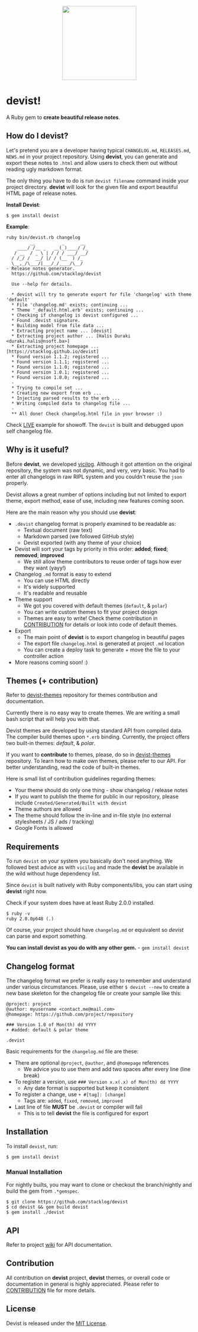 <p align="center"><img width="200px" src="docs/img/devist-trans.png"/></p>

# devist!
A Ruby gem to **create beautiful release notes**.

## How do I devist?
Let's pretend you are a developer having typical `CHANGELOG.md`, `RELEASES.md`, `NEWS.md` in your project repository. 
Using **devist**, you can generate and export these notes to `.html` and allow users to check them out without reading 
 ugly markdown format.
 
The only thing you have to do is run `devist filename` command inside your project directory. **devist** will look for the 
given file and export beautiful HTML page of release notes.

**Install Devist**:

```
$ gem install devist
```

**Example**:

```
ruby bin/devist.rb changelog
         __          _      __ 
    ____/ /__ _   __(_)____/ /_
   / __  / _ \ | / / / ___/ __/
  / /_/ /  __/ |/ / (__  ) /_  
  \__,_/\___/|___/_/____/\__/ 
- Release notes generator.
  https://github.com/stacklog/devist

  Use --help for details.

  * devist will try to generate export for file 'changelog' with theme 'default'
  * File 'changelog.md' exists; continuing ...
  * Theme '_default.html.erb' exists; continuing ...
  * Checking if changelog is devist configured ...
  * Found .devist signature.
  * Building model from file data ...
  * Extracting project name ... [devist]
  * Extracting project author ... [Halis Duraki <duraki.halis@nsoft.ba>]
  * Extracting project homepage ... [https://stacklog.github.io/devist]
  * Found version 1.1.2; registered ...
  * Found version 1.1.1; registered ...
  * Found version 1.1.0; registered ...
  * Found version 1.0.1; registered ...
  * Found version 1.0.0; registered ...
  -
  * Trying to compile set ...
  * Creating new export from erb ...
  * Injecting parsed results to the erb ...
  * Writing compiled data to changelog file ...
  -
  ** All done! Check changelog.html file in your browser :)
```

Check [LIVE](https://stacklog.github.io/devist/changelog.html) example for showoff. The `devist` is
built and debugged upon self changelog file.

## Why is it useful?
Before **devist**, we developed [vicilog](https://github.com/stacklog/vicilog). Although it got attention on the original 
repository, the system was not dynamic, and very, very basic. You had to enter all changelogs in raw RIPL system and you 
couldn't reuse the `json` properly.
   
Devist allows a great number of options including but not limited to export theme, export method, ease of use, including 
new features coming soon.  

Here are the main reason why you should use **devist**:

* `.devist` changelog format is properly examined to be readable as:
  - Textual document (raw text)
  - Markdown parsed (we followed GitHub style)
  - Devist exported (with any theme of your choice)
* Devist will sort your tags by priority in this order: **added**; **fixed**; **removed**; **improved**
  - We still allow theme contributors to reuse order of tags how ever they want (yayy!)
* Changelog `.md` format is easy to extend
  - You can use HTML directly
  - It's widely supported
  - It's readable and reusable
* Theme support
  - We got you covered with default themes (`default`, & `polar`)
  - You can write custom themes to fit your project design
  - Themes are easy to write! Check theme contribution in [CONTRIBUTION](CONTRIBUTION.md) for details or look into code of default themes.
* Export
  - The main point of **devist** is to export changelog in beautiful pages 
  - The export file `changelog.html` is generated at project `.md` location
  - You can create a deploy task to generate + move the file to your controller action
* More reasons coming soon! :)

## Themes (+ contribution)
Refer to [devist-themes](https://github.com/stacklog/devist-themes) repository for themes contribution and documentation.

Currently there is no easy way to create themes. We are writing a small bash script that will help
you with that.

Devist themes are developed by using standard API from compiled data. The compiler build themes upon `*.erb` binding.
Currently, the project offers two built-in themes: *default*, & *polar*. 
  
If you want to **contribute** to themes, please, do so in [devist-themes](https://github.com/stacklog/devist-themes) repository.
To learn how to make own themes, please refer to our API. For better understanding, read the code of built-in themes.

Here is small list of contribution guidelines regarding themes:

* Your theme should do only one thing - show changelog / release notes
* If you want to publish the theme for public in our repository, please include `Created/Generated/Built with devist` 
* Theme authors are allowed
* The theme should follow the in-line and in-file style (no external stylesheets / JS / ads / tracking)
* Google Fonts is allowed

## Requirements
To run `devist` on your system you basically don't need anything. We followed best advice as with `vicilog` and made 
the **devist** be available in the wild without huge dependency list.

Since `devist` is built natively with Ruby components/libs, you can start using **devist** right now.

Check if your system does have at least Ruby 2.0.0 installed.

```
$ ruby -v
ruby 2.0.0p648 (.) 
```

Of course, your project should have `changelog.md` or equivalent so *devist* can parse and export something.

**You can install devist as you do with any other gem.** - `gem install devist`

## Changelog format
The changelog format we prefer is really easy to remember and understand under various circumstances. Please, use either 
`$ devist --new` to create a new base skeleton for the changelog file or create your sample like this:

```
@project: project    
@author: myusername <contact.me@mail.com>  
@homepage: https://github.com/project/repository  

### Version 1.0 of Mon(th) dd YYYY 
+ #added: default & polar theme

.devist
```

Basic requirements for the `changelog.md` file are these:
* There are optional `@project`, `@author`, and `@homepage` references
  - We advice you to use them and add two spaces after every line (line break)
* To register a version, use `### Version x.x(.x) of Mon(th) dd YYYY`
  - Any date format is supported but keep it consistent
* To register a change, use `+ #[tag]: [change]`
  - Tags are: `added`, `fixed`, `removed`, `improved`
* Last line of file **MUST** be `.devist` or compiler will fail 
  - This is to tell **devist** the file is configured for export

## Installation
To install `devist`, run:

```
$ gem install devist
```

### Manual Installation
For nightly builts, you may want to clone or checkout the branch/nightly and build the gem from
`.*gemspec`.
  
```
$ git clone https://github.com/stacklog/devist
$ cd devist && gem build devist
$ gem install ./devist
```

## API
Refer to project [wiki](https://github.com/stacklog/devist/wiki) for API documentation.

## Contribution
All contribution on **devist** project, **devist** themes, or overall code or documentation in general is highly appreciated.
Please refer to [CONTRIBUTION](CONTRIBUTION.md) file for more details.

## License
Devist is released under the [MIT License](http://www.opensource.org/licenses/MIT).

